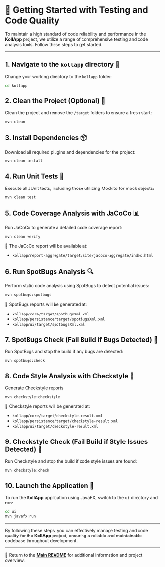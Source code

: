 # **🚀 Getting Started with Testing and Code Quality**

To maintain a high standard of code reliability and performance in the **KollApp** project, we utilize a range of comprehensive testing and code analysis tools. Follow these steps to get started.

---

## 1. Navigate to the `kollapp` directory 📂

Change your working directory to the `kollapp` folder:

```sh
cd kollapp
```

## 2. Clean the Project (Optional) 🧹

Clean the project and remove the `/target` folders to ensure a fresh start:

```sh
mvn clean
```

## 3. Install Dependencies 📦

Download all required plugins and dependencies for the project:

```sh
mvn clean install
```

## 4. Run Unit Tests 🧪

Execute all JUnit tests, including those utilizing Mockito for mock objects:

```sh
mvn clean test
```

## 5. Code Coverage Analysis with JaCoCo 📊

Run JaCoCo to generate a detailed code coverage report:

```sh
mvn clean verify
```

📄 The JaCoCo report will be available at:
- `kollapp/report-aggregate/target/site/jacoco-aggregate/index.html`

## 6. Run SpotBugs Analysis 🔍

Perform static code analysis using SpotBugs to detect potential issues:

```sh
mvn spotbugs:spotbugs
```

📄 SpotBugs reports will be generated at:

- `kollapp/core/target/spotbugsXml.xml`
- `kollapp/persistence/target/spotbugsXml.xml`
- `kollapp/ui/target/spotbugsXml.xml`

## 7. SpotBugs Check (Fail Build if Bugs Detected) 🚫

Run SpotBugs and stop the build if any bugs are detected:

```sh
mvn spotbugs:check
```

## 8. Code Style Analysis with Checkstyle 📝

Generate Checkstyle reports

```sh
mvn checkstyle:checkstyle
```

📄 Checkstyle reports will be generated at:

- `kollapp/core/target/checkstyle-result.xml`
- `kollapp/persistence/target/checkstyle-result.xml`
- `kollapp/ui/target/checkstyle-result.xml`

## 9. Checkstyle Check (Fail Build if Style Issues Detected) 🚫

Run Checkstyle and stop the build if code style issues are found:

```sh
mvn checkstyle:check
```

## 10. Launch the Application 🚀

To run the **KollApp** application using JavaFX, switch to the `ui` directory and run:

```sh
cd ui
mvn javafx:run
```

---

By following these steps, you can effectively manage testing and code quality for the **KollApp** project, ensuring a reliable and maintainable codebase throughout development. 

---

📖 Return to the **[Main README](../readme.md)** for additional information and project overview.